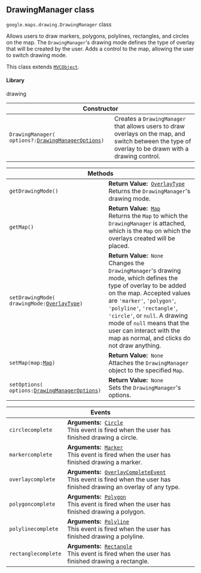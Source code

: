 <h2 id="DrawingManager"> DrawingManager class </h2><p>
<code><span itemprop="path">google.maps.drawing</span>.<span itemprop="name">DrawingManager</span></code>
class
</p><p>Allows users to draw markers, polygons, polylines, rectangles, and circles on the map. The <code>DrawingManager</code>'s drawing mode defines the type of overlay that will be created by the user. Adds a control to the map, allowing the user to switch drawing mode.</p><p>This class extends
<code><a href="https://github.com/amenadiel/google-maps-documentation/blob/master/docs/MVCObject.md">MVCObject</a></code>.
</p><h4>Library</h4><p>drawing</p><div class="devsite-table-wrapper"><table class="constructors responsive" summary="class DrawingManager - Constructor">
<thead>
<tr><th colspan="2">Constructor</th>
</tr></thead>
<tbody>
<tr>
<td><code><span>DrawingManager(<wbr>options?:</span><a href="https://github.com/amenadiel/google-maps-documentation/blob/master/docs/DrawingManagerOptions.md"><span>DrawingManagerOptions</span></a><span>)</span></code></td>
<td>Creates a <code><span>DrawingManager</span></code> that allows users to draw overlays on the map, and switch between the type of overlay to be drawn with a drawing control.</td>
</tr>
</tbody>
</table></div><div class="devsite-table-wrapper"><table class="methods responsive" summary="class DrawingManager - Methods">
<thead>
<tr><th colspan="2">Methods</th>
</tr></thead>
<tbody>
<tr>
<td><code><span>getDrawingMode()</span></code></td>
<td><div><strong>Return Value:</strong>&nbsp; <code><a href="https://github.com/amenadiel/google-maps-documentation/blob/master/docs/OverlayType.md">OverlayType</a></code></div>
<div class="desc">Returns the <code>DrawingManager</code>'s drawing mode.</div></td>
</tr>
<tr>
<td><code><span>getMap()</span></code></td>
<td><div><strong>Return Value:</strong>&nbsp; <code><a href="https://github.com/amenadiel/google-maps-documentation/blob/master/docs/Map.md">Map</a></code></div>
<div class="desc">Returns the <code>Map</code> to which the <code>DrawingManager</code> is attached, which is the <code>Map</code> on which the overlays created will be placed.</div></td>
</tr>
<tr>
<td><code><span>setDrawingMode(<wbr>drawingMode:</span><a href="https://github.com/amenadiel/google-maps-documentation/blob/master/docs/OverlayType.md"><span>OverlayType</span></a><span>)</span></code></td>
<td><div><strong>Return Value:</strong>&nbsp; <code>None</code></div>
<div class="desc">Changes the <code>DrawingManager</code>'s drawing mode, which defines the type of overlay to be added on the map. Accepted values are <code>'marker'</code>, <code>'polygon'</code>, <code>'polyline'</code>, <code>'rectangle'</code>, <code>'circle'</code>, or <code>null</code>. A drawing mode of <code>null</code> means that the user can interact with the map as normal, and clicks do not draw anything.</div></td>
</tr>
<tr>
<td><code><span>setMap(<wbr>map:</span><a href="https://github.com/amenadiel/google-maps-documentation/blob/master/docs/Map.md"><span>Map</span></a><span>)</span></code></td>
<td><div><strong>Return Value:</strong>&nbsp; <code>None</code></div>
<div class="desc">Attaches the <code>DrawingManager</code> object to the specified <code>Map</code>.</div></td>
</tr>
<tr>
<td><code><span>setOptions(<wbr>options:</span><a href="https://github.com/amenadiel/google-maps-documentation/blob/master/docs/DrawingManagerOptions.md"><span>DrawingManagerOptions</span></a><span>)</span></code></td>
<td><div><strong>Return Value:</strong>&nbsp; <code>None</code></div>
<div class="desc">Sets the <code>DrawingManager</code>'s options.</div></td>
</tr>
</tbody>
</table></div><div class="devsite-table-wrapper"><table class="details responsive" summary="class DrawingManager - Events">
<thead>
<tr><th colspan="2">Events</th>
</tr></thead>
<tbody>
<tr>
<td><code><span>circlecomplete</span></code></td>
<td><div><strong>Arguments:</strong>&nbsp; <code><a href="https://github.com/amenadiel/google-maps-documentation/blob/master/docs/Circle.md">Circle</a></code></div>
<div class="desc">This event is fired when the user has finished drawing a circle.</div></td>
</tr>
<tr>
<td><code><span>markercomplete</span></code></td>
<td><div><strong>Arguments:</strong>&nbsp; <code><a href="https://github.com/amenadiel/google-maps-documentation/blob/master/docs/Marker.md">Marker</a></code></div>
<div class="desc">This event is fired when the user has finished drawing a marker.</div></td>
</tr>
<tr>
<td><code><span>overlaycomplete</span></code></td>
<td><div><strong>Arguments:</strong>&nbsp; <code><a href="https://github.com/amenadiel/google-maps-documentation/blob/master/docs/OverlayCompleteEvent.md">OverlayCompleteEvent</a></code></div>
<div class="desc">This event is fired when the user has finished drawing an overlay of any type.</div></td>
</tr>
<tr>
<td><code><span>polygoncomplete</span></code></td>
<td><div><strong>Arguments:</strong>&nbsp; <code><a href="https://github.com/amenadiel/google-maps-documentation/blob/master/docs/Polygon.md">Polygon</a></code></div>
<div class="desc">This event is fired when the user has finished drawing a polygon.</div></td>
</tr>
<tr>
<td><code><span>polylinecomplete</span></code></td>
<td><div><strong>Arguments:</strong>&nbsp; <code><a href="https://github.com/amenadiel/google-maps-documentation/blob/master/docs/Polyline.md">Polyline</a></code></div>
<div class="desc">This event is fired when the user has finished drawing a polyline.</div></td>
</tr>
<tr>
<td><code><span>rectanglecomplete</span></code></td>
<td><div><strong>Arguments:</strong>&nbsp; <code><a href="https://github.com/amenadiel/google-maps-documentation/blob/master/docs/Rectangle.md">Rectangle</a></code></div>
<div class="desc">This event is fired when the user has finished drawing a rectangle.</div></td>
</tr>
</tbody>
</table></div>